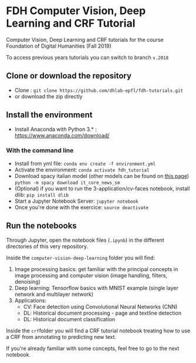 # FDH Computer Vision, Deep Learning and CRF Tutorial
Computer Vision, Deep Learning and CRF tutorials for the course Foundation of Digital Humanities (Fall 2019)

To access previous years tutorials you can switch to branch ``v.2018``

## Clone or download the repository 
* Clone : `git clone https://github.com/dhlab-epfl/fdh-tutorials.git`
* or download the zip directly

## Install the environment
* Install Anaconda with Python 3.* : https://www.anaconda.com/download/

### With the command line

* Install from yml file: `conda env create -f environment.yml`
* Activate the environment: `conda activate fdh_tutorial`
* Download spacy italian model (other models can be found on [this page](https://spacy.io/usage)) `python -m spacy download it_core_news_sm`
* (Optional) if you want to run the 3-application/cv-faces notebook, install dlib: ``pip install dlib``
* Start a Jupyter Notebook Server: `jupyter notebook`
* Once you're done with the exercice: `source deactivate`

## Run the notebooks
Through Jupyter, open the notebook files (`.ipynb`) in the different directories of this very repository.

Inside the `computer-vision-deep-learning` folder you will find:
1. Image processing basics: get familiar with the principal concepts in image processing and computer vision (image handling, filters, denoising)
2. Deep learning: Tensorflow basics with MNIST example (single layer network and multilayer network)
3. Applications: 
    * CV: Face detection using Convolutional Neural Networks (CNN)
    * DL: Historical document processing - page and textline detection
    * DL: Historical document classification
    
Inside the `crf`folder you will find a CRF tutorial notebook treating how to use a CRF from annotating to predicting new text.

If you're already familiar with some concepts, feel free to go to the next notebook.



